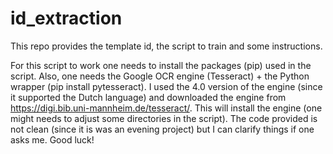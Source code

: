 # id_extraction
This repo provides the template id, the script to train and some instructions.

For this script to work one needs to install the packages (pip) used in the script. Also, one needs the Google OCR engine (Tesseract) + the Python wrapper (pip install pytesseract).
I used the 4.0 version of the engine (since it supported the Dutch language) and downloaded the engine from https://digi.bib.uni-mannheim.de/tesseract/. This will install the engine (one might needs to adjust some directories in the script). The code provided is not clean (since it is was an evening project) but I can clarify things if one asks me.
Good luck!
